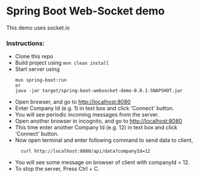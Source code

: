 # Spring Boot Web-Socket demo 

This demo uses socket.io

### Instructions:
* Clone this repo   
* Build project using `mvn clean install`  
* Start server using   
  ```
  mvn spring-boot:run
  or
  java -jar target/spring-boot-websocket-demo-0.0.1-SNAPSHOT.jar  
  ```  
* Open browser, and go to [http://localhost:8080](http://localhost:8080)  
* Enter Company Id (e.g. 1) in text box and click 'Connect' button.  
* You will see periodic incoming messages from the server.  
* Open another browser in incognito, and go to [http://localhost:8080](http://localhost:8080)  
* This time enter another Company Id (e.g. 12) in text box and click 'Connect' button.  
* Now open terminal and enter following command to send data to client,  
  ```
    curl http://localhost:8080/api/data?companyId=12  
  ```
* You will see some message on browser of client with companyId = 12.  
* To stop the server, Press Ctrl + C.  
